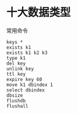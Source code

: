 # 十大数据类型

常用命令

```
keys * 
exists k1
exists k1 k2 k3
type k1
del key
unlink key
ttl key
expire key 60
move k1 dbindex 1
select dbindex
dbsize
flushdb
flushall
```

